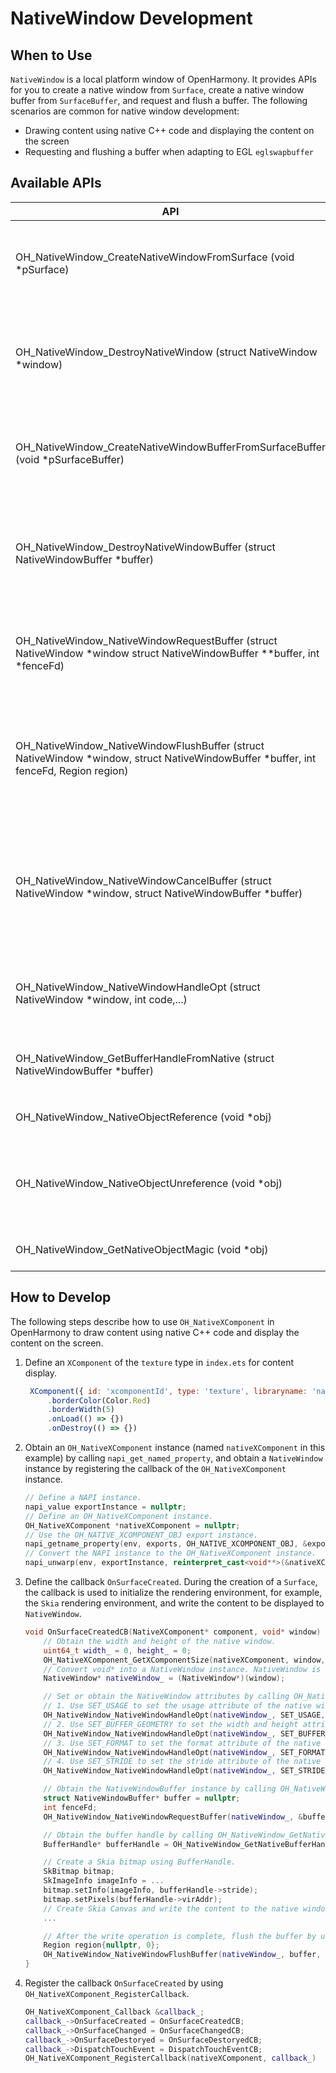 # NativeWindow Development

## When to Use

`NativeWindow` is a local platform window of OpenHarmony. It provides APIs for you to create a native window from `Surface`, create a native window buffer from `SurfaceBuffer`, and request and flush a buffer.
The following scenarios are common for native window development:

* Drawing content using native C++ code and displaying the content on the screen
* Requesting and flushing a buffer when adapting to EGL `eglswapbuffer`

## Available APIs

| API| Description|
| -------- | -------- |
| OH_NativeWindow_CreateNativeWindowFromSurface (void \*pSurface) | Creates a `NativeWindow` instance. A new `NativeWindow` instance is created each time this function is called.|
| OH_NativeWindow_DestroyNativeWindow (struct NativeWindow \*window) | Decreases the reference count of a `NativeWindow` instance by 1 and, when the reference count reaches 0, destroys the instance.|
| OH_NativeWindow_CreateNativeWindowBufferFromSurfaceBuffer (void \*pSurfaceBuffer) | Creates a `NativeWindowBuffer` instance. A new `NativeWindowBuffer` instance is created each time this function is called.|
| OH_NativeWindow_DestroyNativeWindowBuffer (struct NativeWindowBuffer \*buffer) | Decreases the reference count of a `NativeWindowBuffer` instance by 1 and, when the reference count reaches 0, destroys the instance.|
| OH_NativeWindow_NativeWindowRequestBuffer (struct NativeWindow \*window struct NativeWindowBuffer \*\*buffer, int \*fenceFd) | Requests a `NativeWindowBuffer` through a `NativeWindow` instance for content production.|
| OH_NativeWindow_NativeWindowFlushBuffer (struct NativeWindow \*window, struct NativeWindowBuffer \*buffer, int fenceFd, Region region) | Flushes the `NativeWindowBuffer` filled with the content to the buffer queue through a `NativeWindow` instance for content consumption.|
| OH_NativeWindow_NativeWindowCancelBuffer (struct NativeWindow \*window, struct NativeWindowBuffer \*buffer) | Returns the `NativeWindowBuffer` to the buffer queue through a `NativeWindow` instance, without filling in any content. The `NativeWindowBuffer` can be used for another request.|
| OH_NativeWindow_NativeWindowHandleOpt (struct NativeWindow \*window, int code,...) | Sets or obtains the attributes of a native window, including the width, height, and content format.|
| OH_NativeWindow_GetBufferHandleFromNative (struct NativeWindowBuffer \*buffer) | Obtains the pointer to a `BufferHandle` of a `NativeWindowBuffer` instance.|
| OH_NativeWindow_NativeObjectReference (void \*obj) | Adds the reference count of a native object.|
| OH_NativeWindow_NativeObjectUnreference (void \*obj) | Decreases the reference count of a native object and, when the reference count reaches 0, destroys this object.|
| OH_NativeWindow_GetNativeObjectMagic (void \*obj) | Obtains the magic ID of a native object.|



## How to Develop

The following steps describe how to use `OH_NativeXComponent` in OpenHarmony to draw content using native C++ code and display the content on the screen.

1. Define an `XComponent` of the `texture` type in `index.ets` for content display.
   ```js
    XComponent({ id: 'xcomponentId', type: 'texture', libraryname: 'nativerender'})
        .borderColor(Color.Red)
        .borderWidth(5)
        .onLoad(() => {})
        .onDestroy(() => {})
   ```

2. Obtain an `OH_NativeXComponent` instance (named `nativeXComponent` in this example) by calling `napi_get_named_property`, and obtain a `NativeWindow` instance by registering the callback of the `OH_NativeXComponent` instance.

    ```c++
    // Define a NAPI instance.
    napi_value exportInstance = nullptr;
    // Define an OH_NativeXComponent instance.
    OH_NativeXComponent *nativeXComponent = nullptr;
    // Use the OH_NATIVE_XCOMPONENT_OBJ export instance.
    napi_getname_property(env, exports, OH_NATIVE_XCOMPONENT_OBJ, &exportInstance);
    // Convert the NAPI instance to the OH_NativeXComponent instance.
    napi_unwarp(env, exportInstance, reinterpret_cast<void**>(&nativeXComponent));
    ```

3. Define the callback `OnSurfaceCreated`. During the creation of a `Surface`, the callback is used to initialize the rendering environment, for example, the `Skia` rendering environment, and write the content to be displayed to `NativeWindow`.

    ```c++
    void OnSurfaceCreatedCB(NativeXComponent* component, void* window) {
        // Obtain the width and height of the native window.
        uint64_t width_ = 0, height_ = 0;
        OH_NativeXComponent_GetXComponentSize(nativeXComponent, window, &width_, &height_);
        // Convert void* into a NativeWindow instance. NativeWindow is defined in native_window/external_window.h.
        NativeWindow* nativeWindow_ = (NativeWindow*)(window);

        // Set or obtain the NativeWindow attributes by calling OH_NativeWindow_NativeWindowHandleOpt.
        // 1. Use SET_USAGE to set the usage attribute of the native window, for example, to HBM_USE_CPU_READ.
        OH_NativeWindow_NativeWindowHandleOpt(nativeWindow_, SET_USAGE, HBM_USE_CPU_READ | HBM_USE_CPU_WRITE |HBM_USE_MEM_DMA);
        // 2. Use SET_BUFFER_GEOMETRY to set the width and height attributes of the native window.
        OH_NativeWindow_NativeWindowHandleOpt(nativeWindow_, SET_BUFFER_GEOMETRY, width_, height_);
        // 3. Use SET_FORMAT to set the format attribute of the native window, for example, to PIXEL_FMT_RGBA_8888.
        OH_NativeWindow_NativeWindowHandleOpt(nativeWindow_, SET_FORMAT, PIXEL_FMT_RGBA_8888);
        // 4. Use SET_STRIDE to set the stride attribute of the native window.
        OH_NativeWindow_NativeWindowHandleOpt(nativeWindow_, SET_STRIDE, 0x8);

        // Obtain the NativeWindowBuffer instance by calling OH_NativeWindow_NativeWindowRequestBuffer.
        struct NativeWindowBuffer* buffer = nullptr;
        int fenceFd;
        OH_NativeWindow_NativeWindowRequestBuffer(nativeWindow_, &buffer, &fenceFd);

        // Obtain the buffer handle by calling OH_NativeWindow_GetNativeBufferHandleFromNative.
        BufferHandle* bufferHandle = OH_NativeWindow_GetNativeBufferHandleFromNative(buffer);

        // Create a Skia bitmap using BufferHandle.
        SkBitmap bitmap;
        SkImageInfo imageInfo = ...
        bitmap.setInfo(imageInfo, bufferHandle->stride);
        bitmap.setPixels(bufferHandle->virAddr);
        // Create Skia Canvas and write the content to the native window.
        ...

        // After the write operation is complete, flush the buffer by using OH_NativeWindow_NativeWindowFlushBuffer so that the data is displayed on the screen.
        Region region{nullptr, 0};
        OH_NativeWindow_NativeWindowFlushBuffer(nativeWindow_, buffer, fenceFd, region)
    }
    ```

4. Register the callback `OnSurfaceCreated` by using `OH_NativeXComponent_RegisterCallback`.

    ```c++
    OH_NativeXComponent_Callback &callback_;
    callback_->OnSurfaceCreated = OnSurfaceCreatedCB;
    callback_->OnSurfaceChanged = OnSurfaceChangedCB;
    callback_->OnSurfaceDestoryed = OnSurfaceDestoryedCB;
    callback_->DispatchTouchEvent = DispatchTouchEventCB;
    OH_NativeXComponent_RegisterCallback(nativeXComponent, callback_)
    ```
